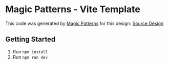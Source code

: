 # Magic Patterns - Vite Template

This code was generated by [Magic Patterns](https://magicpatterns.com) for this design: [Source Design](https://www.magicpatterns.com/c/vhxpaubcpxpdfenwcpu3yg)

## Getting Started

1. Run `npm install`
2. Run `npm run dev`
